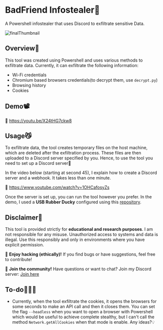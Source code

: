 # BadFriend Infostealer👹
A Powershell infostealer that uses Discord to exfiltrate sensitive Data.

![finalThumbnail](https://github.com/user-attachments/assets/3103b146-27a2-418c-8034-c165793fd091)


## Overview👀
This tool was created using Powershell and uses various methods to exfiltrate data.
Currently, it can exfiltrate the following information:

- Wi-Fi credentials
- Chromium based browsers credentials(to decrypt them, use `decrypt.py`)
- Browsing history
- Cookies

## Demo📽

🔗 https://youtu.be/X24tHG7ckw8

## Usage😼
To exfiltrate data, the tool creates temporary files on the host machine, which are deleted after the exfiltration process. These files are then uploaded to a Discord server specified by you.
Hence, to use the tool you need to set up a Discord server👻

In the video below (starting at second 45), I explain how to create a Discord server and a webhook. It takes less than one minute.

🔗 https://www.youtube.com/watch?v=1OHCafosyZs

Once the server is set up, you can run the tool however you prefer. In the demo, I used a **USB Rubber Ducky** configured using this [repository](https://github.com/dbisu/pico-ducky?tab=readme-ov-file).

## Disclaimer🚨

This tool is provided strictly for **educational and research purposes**. I am not responsible for any misuse. Unauthorized access to systems and data is illegal. Use this responsibly and only in environments where you have explicit permission.

👾 **Enjoy hacking (ethically)!** If you find bugs or have suggestions, feel free to contribute!

💬 **Join the community!** Have questions or want to chat? Join my Discord server: [Join here](https://discord.com/invite/ZRf5PJYGMk)

## To-do👷🏽‍♂️
- Currently, when the tool exfiltrate the cookies, it opens the browsers for some seconds to make an API call and then it closes them. You can set the flag `--headless` when you want to open a browser with Powershell which would be useful to achieve complete stealthy, but I can't call the method `Network.getAllCookies` when that mode is enable. Any ideas?💡
